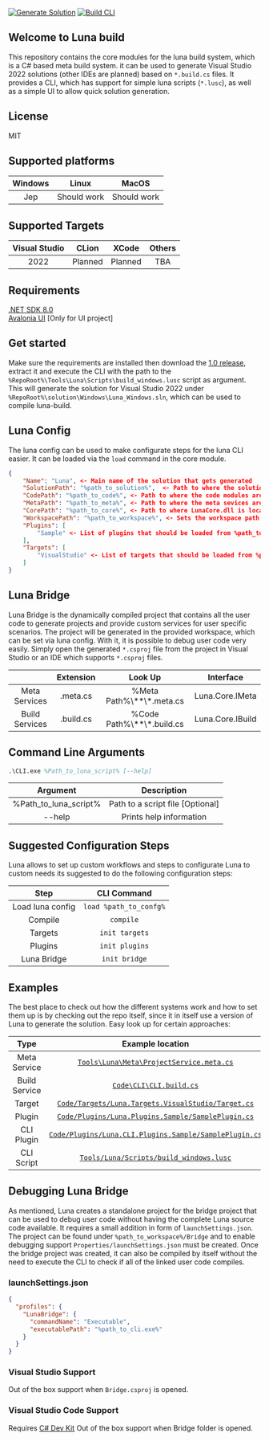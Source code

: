 [![Generate Solution](https://github.com/GlitchedFlow/luna-build/actions/workflows/dotnet_cli.yml/badge.svg?branch=main)](https://github.com/GlitchedFlow/luna-build/actions/workflows/dotnet_cli.yml)
[![Build CLI](https://github.com/GlitchedFlow/luna-build/actions/workflows/dotnet_build_cli.yml/badge.svg?branch=main)](https://github.com/GlitchedFlow/luna-build/actions/workflows/dotnet_build_cli.yml)

## Welcome to Luna build

This repository contains the core modules for the luna build system, which is a C# based meta build system. it can be used to generate Visual Studio 2022 solutions (other IDEs are planned) based on `*.build.cs` files. It provides a CLI, which has support for simple luna scripts (`*.lusc`), as well as a simple UI to allow quick solution generation.

## License
MIT

## Supported platforms
|Windows|Linux|MacOS|
|:--:|:--:|:--:|
|Jep|Should work|Should work|

## Supported Targets
|Visual Studio|CLion|XCode|Others|
|:--:|:--:|:--:|:--:|
|2022|Planned|Planned|TBA|

## Requirements
[.NET SDK 8.0](https://dotnet.microsoft.com/en-us/download/dotnet)
<br>
[Avalonia UI](https://marketplace.visualstudio.com/items?itemName=AvaloniaTeam.AvaloniaVS) [Only for UI project]

## Get started
Make sure the requirements are installed then download the [1.0 release](https://github.com/GlitchedFlow/luna-build/releases/tag/v1.0), extract it and execute the CLI with the path to the `%RepoRoot%\Tools\Luna\Scripts\build_windows.lusc` script as argument. This will generate the solution for Visual Studio 2022 under `%RepoRoot%\solution\Windows\Luna_Windows.sln`, which can be used to compile luna-build.

## Luna Config
The luna config can be used to make configurate steps for the luna CLI easier. It can be loaded via the `load` command in the core module.
```json
{
	"Name": "Luna", <- Main name of the solution that gets generated
	"SolutionPath": "%path_to_solution%",  <- Path to where the solution should be generated
	"CodePath": "%path_to_code%", <- Path to where the code modules are located which contain *.build.cs files
	"MetaPath": "%path_to_meta%", <- Path to where the meta sevices are located which contain *.meta.cs files
	"CorePath": "%path_to_core%", <- Path to where LunaCore.dll is located [OPTIONAL]
	"WorkspacePath": "%path_to_workspace%", <- Sets the workspace path for luna. Used for plugin and target look ups
	"Plugins": [
		"Sample" <- List of plugins that should be loaded from %path_to_workspace%/Plugins/ or %path_to_luna%/Plugins/
	],
	"Targets": [
		"VisualStudio" <- List of targets that should be loaded from %path_to_workspace%/Targets/ or %path_to_luna%/Targets/
	]
}
```

## Luna Bridge
Luna Bridge is the dynamically compiled project that contains all the user code to generate projects and provide custom services for user specific scenarios. The project will be generated in the provided workspace, which can be set via luna config. With it, it is possible to debug user code very easily. Simply open the generated `*.csproj` file from the project in Visual Studio or an IDE which supports `*.csproj` files.

||Extension|Look Up|Interface|
|:--:|:--:|:--:|:--:|
|Meta Services|.meta.cs|%Meta Path%\\**\\*.meta.cs|Luna.Core.IMeta
|Build Services|.build.cs|%Code Path%\\**\\*.build.cs|Luna.Core.IBuild

## Command Line Arguments
```ps
.\CLI.exe %Path_to_luna_script% [--help]
```
|Argument|Description|
|:--:|:--:|
|%Path_to_luna_script%|Path to a script file [Optional]|
|--help| Prints help information|

## Suggested Configuration Steps
Luna allows to set up custom workflows and steps to configurate Luna to custom needs its suggested to do the following configuration steps:

|Step|CLI Command|
|:--:|:--:|
|Load luna config|`load %path_to_confg%`|
|Compile|`compile`|
|Targets|`init targets`|
|Plugins|`init plugins`|
|Luna Bridge|`init bridge`|

## Examples
The best place to check out how the different systems work and how to set them up is by checking out the repo itself,
since it in itself use a version of Luna to generate the solution. Easy look up for certain approaches:

|Type|Example location|
|:--:|:--:|
|Meta Service|[`Tools\Luna\Meta\ProjectService.meta.cs`](https://github.com/GlitchedFlow/luna-build/blob/main/Tools/Luna/Meta/ProjectService.meta.cs)|
|Build Service|[`Code\CLI\CLI.build.cs`](https://github.com/GlitchedFlow/luna-build/blob/main/Code/CLI/CLI.build.cs)|
|Target|[`Code/Targets/Luna.Targets.VisualStudio/Target.cs`](https://github.com/GlitchedFlow/luna-build/blob/main/Code/Targets/Luna.Targets.VisualStudio/Target.cs)|
|Plugin|[`Code/Plugins/Luna.Plugins.Sample/SamplePlugin.cs`](https://github.com/GlitchedFlow/luna-build/blob/main/Code/Plugins/Luna.Plugins.Sample/SamplePlugin.cs)
|CLI Plugin|[`Code/Plugins/Luna.CLI.Plugins.Sample/SamplePlugin.cs`](https://github.com/GlitchedFlow/luna-build/blob/main/Code/Plugins/Luna.CLI.Plugins.Sample/SamplePlugin.cs)
|CLI Script|[`Tools/Luna/Scripts/build_windows.lusc`](https://github.com/GlitchedFlow/luna-build/blob/main/Tools/Luna/Scripts/build_windows.lusc)

## Debugging Luna Bridge
As mentioned, Luna creates a standalone project for the bridge project that can be used to debug user code without having the complete Luna source code available. It requires a small addition in form of `launchSettings.json`. The project can be found under `%path_to_workspace%/Bridge` and to enable debugging support `Properties/launchSettings.json` must be created. Once the bridge project was created, it can also be compiled by itself without the need to execute the CLI to check if all of the linked user code compiles.

### launchSettings.json
```json
{
  "profiles": {
	"LunaBridge": {
	  "commandName": "Executable",
	  "executablePath": "%path_to_cli.exe%"
	}
  }
}
```
### Visual Studio Support
Out of the box support when `Bridge.csproj` is opened.
### Visual Studio Code Support
Requires [C# Dev Kit](https://marketplace.visualstudio.com/items?itemName=ms-dotnettools.csdevkit)
Out of the box support when Bridge folder is opened.
